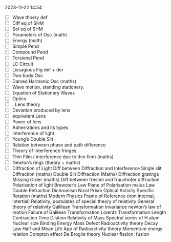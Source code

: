 2023-11-22 14:54

- [ ] Wave thoery def
- [ ] Diff eq of SHM
- [ ] Sol eq of SHM
- [ ] Parameters of Osc (math)
- [ ] Energy (math)
- [ ] Simple Pend
- [ ] Compound Pend
- [ ] Torsional Pend
- [ ] LC Circuit
- [ ] Lissagious Fig def + der
- [ ] Two body Osc
- [ ] Damed Harmonic Osc (maths)
- [ ] Wave motion, standing stationery.
- [ ] Equation of Stationery Waves
- [ ] Optics
- [ ] , Lens theory
- [ ] Deviation produced by lens
- [ ] equivalent Lens
- [ ] Power of lens 
- [ ] Abherrations and its types
- [ ] Interference of light
- [ ] Young’s Double Slit
- [ ] Relation between phase and path difference
- [ ] Theory of Interference fringes
- [ ] Thin Film ( interference due to thin film) (maths)
- [ ] Newton’s rings (theory + maths)
- [ ] Diffraction of Light Diff between Diffraction and Interference Single slit Diffraction (maths) Double Slit Diffraction (Maths) Diffraction gratings Missing Order (maths) Diff between fresnel and fraunhofer diffraction Polarisation of light Brewster’s Law Plane of Polarisation malus Law Double Refraction Dichromism Nicol Prism Optical Activity Specific Rotation (maths) Modern Physics Frame of Reference (non internal, intertial) Relativity, postulates of special theory of relativity General theory of relativity Gallilean Transformation Invariance newton’s law of motion Failure of Galilean Transformation Lorentz Transformation Length Contraction Time Dilation Relativity of Mass Spectral series of H atom Nuclear size Binding Energy Mass Defect Radioactivity theory Decay Law Half and Mean Life App of Radioactivity theory Momentum energy relation Compton effect De Broglie theory Nuclear fission, fusion